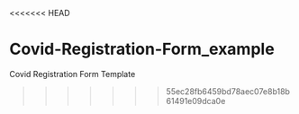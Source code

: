 <<<<<<< HEAD

# Covid-Registration-Form_example
Covid Registration Form Template 
>>>>>>> 55ec28fb6459bd78aec07e8b18b61491e09dca0e

